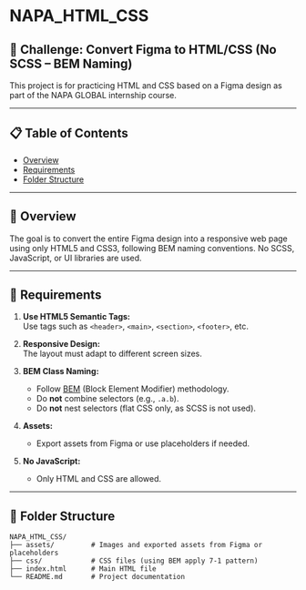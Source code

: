 # NAPA_HTML_CSS

## 🎯 Challenge: Convert Figma to HTML/CSS (No SCSS – BEM Naming)

This project is for practicing HTML and CSS based on a Figma design as part of the NAPA GLOBAL internship course.

---

## 📋 Table of Contents

- [Overview](#overview)
- [Requirements](#requirements)
- [Folder Structure](#folder-structure)

---

## 📝 Overview

The goal is to convert the entire Figma design into a responsive web page using only HTML5 and CSS3, following BEM naming conventions. No SCSS, JavaScript, or UI libraries are used.

---

## 🚀 Requirements

1. **Use HTML5 Semantic Tags:**  
   Use tags such as `<header>`, `<main>`, `<section>`, `<footer>`, etc.

2. **Responsive Design:**  
   The layout must adapt to different screen sizes.

3. **BEM Class Naming:**

   - Follow [BEM](http://getbem.com/naming/) (Block Element Modifier) methodology.
   - Do **not** combine selectors (e.g., `.a.b`).
   - Do **not** nest selectors (flat CSS only, as SCSS is not used).

4. **Assets:**

   - Export assets from Figma or use placeholders if needed.

5. **No JavaScript:**
   - Only HTML and CSS are allowed.

---

## 📁 Folder Structure

```
NAPA_HTML_CSS/
├── assets/         # Images and exported assets from Figma or placeholders
├── css/            # CSS files (using BEM apply 7-1 pattern)
├── index.html      # Main HTML file
└── README.md       # Project documentation
```
